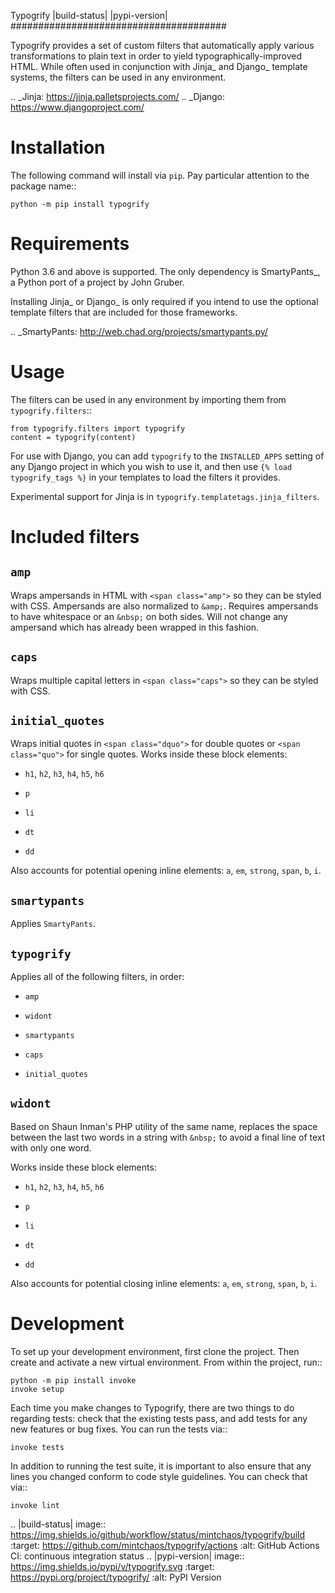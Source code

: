 Typogrify |build-status| |pypi-version|
#######################################

Typogrify provides a set of custom filters that automatically apply various
transformations to plain text in order to yield typographically-improved HTML.
While often used in conjunction with Jinja_ and Django_ template systems, the
filters can be used in any environment.

.. _Jinja: https://jinja.palletsprojects.com/
.. _Django: https://www.djangoproject.com/


Installation
============

The following command will install via ``pip``. Pay particular attention to the
package name::

    python -m pip install typogrify


Requirements
============

Python 3.6 and above is supported. The only dependency is SmartyPants_,
a Python port of a project by John Gruber.

Installing Jinja_ or Django_ is only required if you intend to use the optional
template filters that are included for those frameworks.

.. _SmartyPants: http://web.chad.org/projects/smartypants.py/


Usage
=====

The filters can be used in any environment by importing them from
``typogrify.filters``::

    from typogrify.filters import typogrify
    content = typogrify(content)

For use with Django, you can add ``typogrify`` to the ``INSTALLED_APPS`` setting
of any Django project in which you wish to use it, and then use
``{% load typogrify_tags %}`` in your templates to load the filters it provides.

Experimental support for Jinja is in ``typogrify.templatetags.jinja_filters``.


Included filters
================

``amp``
-------

Wraps ampersands in HTML with ``<span class="amp">`` so they can be
styled with CSS. Ampersands are also normalized to ``&amp;``. Requires
ampersands to have whitespace or an ``&nbsp;`` on both sides. Will not
change any ampersand which has already been wrapped in this fashion.


``caps``
--------

Wraps multiple capital letters in ``<span class="caps">`` so they can
be styled with CSS.


``initial_quotes``
------------------

Wraps initial quotes in ``<span class="dquo">`` for double quotes or
``<span class="quo">`` for single quotes. Works inside these block
elements:

* ``h1``, ``h2``, ``h3``, ``h4``, ``h5``, ``h6``

* ``p``

* ``li``

* ``dt``

* ``dd``

Also accounts for potential opening inline elements: ``a``, ``em``,
``strong``, ``span``, ``b``, ``i``.


``smartypants``
---------------

Applies ``SmartyPants``.


``typogrify``
-------------

Applies all of the following filters, in order:

* ``amp``

* ``widont``

* ``smartypants``

* ``caps``

* ``initial_quotes``


``widont``
----------

Based on Shaun Inman's PHP utility of the same name, replaces the
space between the last two words in a string with ``&nbsp;`` to avoid
a final line of text with only one word.

Works inside these block elements:

* ``h1``, ``h2``, ``h3``, ``h4``, ``h5``, ``h6``

* ``p``

* ``li``

* ``dt``

* ``dd``

Also accounts for potential closing inline elements: ``a``, ``em``,
``strong``, ``span``, ``b``, ``i``.


Development
===========

To set up your development environment, first clone the project. Then create
and activate a new virtual environment. From within the project, run::

    python -m pip install invoke
    invoke setup

Each time you make changes to Typogrify, there are two things to do regarding
tests: check that the existing tests pass, and add tests for any new features
or bug fixes. You can run the tests via::

    invoke tests

In addition to running the test suite, it is important to also ensure that any
lines you changed conform to code style guidelines. You can check that via::

    invoke lint


.. |build-status| image:: https://img.shields.io/github/workflow/status/mintchaos/typogrify/build
   :target: https://github.com/mintchaos/typogrify/actions
   :alt: GitHub Actions CI: continuous integration status
.. |pypi-version| image:: https://img.shields.io/pypi/v/typogrify.svg
   :target: https://pypi.org/project/typogrify/
   :alt: PyPI Version
